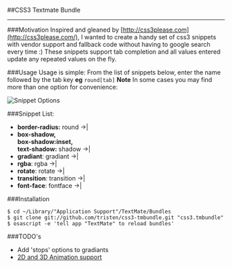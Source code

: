 ##CSS3 Textmate Bundle

- - - - - - - - - - - - - - - - - - - - - - -

###Motivation
Inspired and gleaned by [http://css3please.com](http://css3please.com/),
I wanted to create a handy set of css3 snippets with vendor support and fallback code without having to google search every time :) These snippets support tab completion and all values entered update any repeated values on the fly.

###Usage 
Usage is simple: From the list of snippets below, enter the name followed by the tab key __eg__  <code>round[tab]</code>
__Note__ In some cases you may find more than one option for convenience:  
  
![Snippet Options](http://f.cl.ly/items/320C403N2Q210i2Y3z1L/screenshot.png)

###Snippet List:

*  __border-radius:__ round &#8594;|  
*  __box-shadow,__  
__box-shadow:inset,__  
__text-shadow:__ shadow &#8594;|
*  __gradiant__: gradiant &#8594;|
*  __rgba__: rgba &#8594;|
*  __rotate__: rotate &#8594;|
* __transition__: transition &#8594;|
* __font-face__: fontface &#8594;|

###Installation

    $ cd ~/Library/"Application Support"/TextMate/Bundles
    $ git clone git://github.com/tristen/css3-tmbundle.git "css3.tmbundle"
    $ osascript -e 'tell app "TextMate" to reload bundles'
    
###TODO's
*  Add 'stops' options to gradiants
*  [2D and 3D Animation support](http://css3.bradshawenterprises.com/)